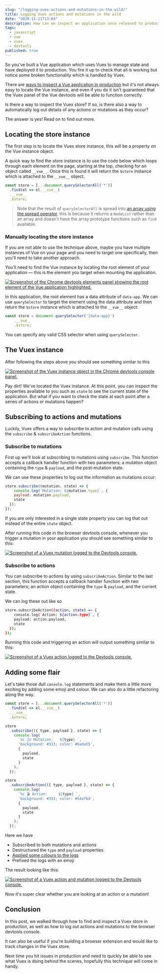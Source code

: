 ```yaml
---
slug: "/logging-vuex-actions-and-mutations-in-the-wild/"
title: Logging Vuex actions and mutations in the wild
date: "2020-11-21T13:04"
description: How can we inspect an application once released to production? In this post, we’ll walk through the options available to you along with some tricks and tips to make the process a little easier.
tags:
  - javascript
  - vue
  - vuex
  - devtools
published: true
---
```


So you've built a Vue application which uses Vuex to manage state and have deployed it to production. You fire it up to check that all is working but notice some broken functionality which is handled by Vuex.

There are [ways to inspect a Vue application in production](/inspecting-a-vue-application-in-production/) but it's not always easy to locate the Vue instance, and even if you do it isn't guaranteed that the Vuex panel of the Vue devtools will be able to function correctly.

Is there a way to inspect the Vuex store? If so, is there also a way to automatically log out details of any actions or mutations as they occur?

The answer is yes! Read on to find out more.

## Locating the store instance

The first step is to locate the Vuex store instance, this will be a property on the Vue instance object.

A quick way to find the store instance is to use the code below which loops through each element on the page, starting at the top, checking for an object called `__vue__`. Once this is found it will return the `$store` instance which is attached to the  `__vue__` object.

```js
const store = [...document.querySelectorAll('*')]
  .find(el => el.__vue__)
  .__vue__
  .$store;
```

> Note that the result of `querySelectorAll` is spread into [an array using the spread operator](https://developer.mozilla.org/en-US/docs/Web/JavaScript/Reference/Operators/Spread_syntax), this is because it returns a `NodeList` rather than an array and doesn't have the array prototype functions such as `find` available.

### Manually locating the store instance

If you are not able to use the technique above, maybe you have multiple instances of Vue on your page and you need to target one specifically, then you'll need to take another approach.

You'll need to find the Vue instance by locating the root element of your application — this is the element you target when mounting the application.

[![Screenshot of the Chrome devtools elements panel showing the root element of the Vue application highlighted.](devtools-root-element.png)](devtools-root-element.png)

In this application, the root element has a data attribute of `data-app`. We can use `querySelector` to target the element using the data attribute and then return the `$store` instance which is attached to the  `__vue__` object:

```js
const store = document.querySelector('[data-app]')
	.__vue__
	.$store;
```

You can specify any valid CSS selector when using `querySelector`.

## The Vuex instance

After following the steps above you should see something similar to this

[![Screenshot of the Vuex instance object in the Chrome devtools console panel.](devtools-vuex-instance-expanded.png)](devtools-vuex-instance-expanded.png)

Pay dirt! We've located the Vuex instance. At this point, you can inspect the properties available to you such as `state` to see the current state of the application. But what if you want to check the state at each point after a series of actions or mutations happen?

## Subscribing to actions and mutations

Luckily, Vuex offers a way to subscribe to action and mutation calls using the `subscribe` & `subscribeAction` functions.

### Subscribe to mutations

First up we'll look at subscribing to mutations using `subscribe`. This function accepts a callback handler function with two parameters; a mutation object containing the `type` & `payload`, and the post-mutation state.

We can use these properties to log out the information as mutations occur:

```js
store.subscribe((mutation, state) => {
	console.log(`Mutation: ${mutation.type}`, {
    payload: mutation.payload,
    state
  });
});
```

If you are only interested in a single state property you can log that out instead of the entire `state` object.

After running this code in the browser devtools console, whenever you trigger a mutation in your application you should see something similar to this:

[![Screenshot of a Vuex mutation logged to the Devtools console.](devtools-log-mutation.png)](devtools-log-mutation.png)

### Subscribe to actions

You can subscribe to actions by using `subscribeAction`. Similar to the last section, this function accepts a callback handler function with two parameters; an action object containing the `type` & `payload`, and the current state.

We can log these out like so

```bash
store.subscribeAction((action, state) => {
	console.log(`Action: ${action.type}`, {
    payload: action.payload,
    state
  });
});
```

Running this code and triggering an action will output something similar to this:

[![Screenshot of a Vuex action logged to the Devtools console.](devtools-log-action.png)](devtools-log-action.png)

## Adding some flair

Let's take those dull `console.log` statements and make them a little more exciting by adding some emoji and colour. We can also do a little refactoring along the way.

```js
const store = [...document.querySelectorAll('*')]
  .find(el => el.__vue__)
  .__vue__
  .$store;

store
  .subscribe(({ type, payload }, state) => {
    console.log(
      `%c 🧟‍♀️ Mutation:   ${type} `,
      'background: #333; color: #bada55',
      {
        payload,
        state
      }
    );
  });

store
  .subscribeAction(({ type, payload }, state) => {
    console.log(
      `%c 🎬 Action:     ${type} `,
      'background: #333; color: #54afbd',
      {
        payload,
        state
      }
    );
  });
```

Here we have

- Subscribed to both mutations and actions
- Destructured the `type` and `payload` properties
- [Applied some colours to the logs](https://developers.google.com/web/tools/chrome-devtools/console/console-write#styling_console_output_with_css)
- Prefixed the logs with an emoji

The result looking like this:

[![Screenshot of a Vuex action and mutation logged to the Devtools console.](devtools-styled-logs.png)](devtools-styled-logs.png)

Now it's super clear whether you are looking at an action or a mutation!

## Conclusion

In this post, we walked through how to find and inspect a Vuex store in production, as well as how to log out actions and mutations to the browser devtools console.

It can also be useful if you’re building a browser extension and would like to track changes in the Vuex store.

Next time you hit issues in production and need to quickly be able to see what Vuex is doing behind the scenes, hopefully this technique will come in handy.
